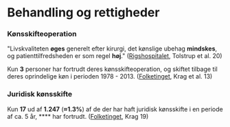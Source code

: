 # Behandling og rettigheder

### Kønsskifteoperation

"Livskvaliteten **øges** generelt efter kirurgi, det kønslige ubehag **mindskes**, og patienttilfredsheden er som regel **høj**." ([Rigshospitalet](https://ugeskriftet.dk/videnskab/konsmodificerende-kirurgi-i-danmark), Tolstrup et al. 20)

Kun **3** personer har fortrudt deres kønsskifteoperation, og skiftet tilbage til deres oprindelige køn i perioden 1978 - 2013. ([Folketinget](https://www.ft.dk/samling/20121/beslutningsforslag/b116/spm/3/svar/1053918/1249180.pdf), Krag et al. 13)

### Juridisk kønsskifte

Kun **17** ud af **1.247** (**≈1.3%**) af de der har haft juridisk kønsskifte i en periode af ca. 5 år, **** har fortrudt. ([Folketinget](https://www.ft.dk/samling/20191/almdel/liu/spm/13/svar/1611253/2111656.pdf), Krag 19)
